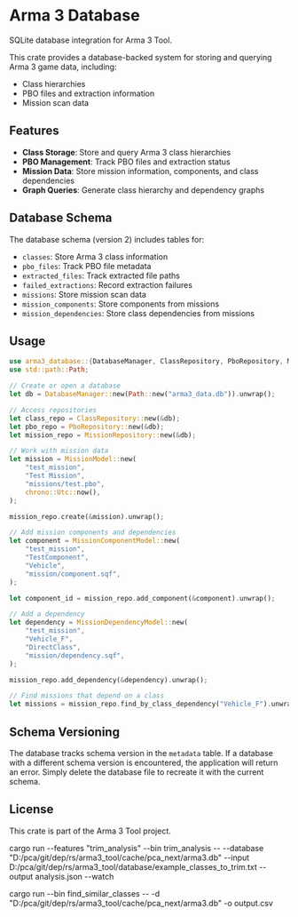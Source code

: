 # Arma 3 Database

SQLite database integration for Arma 3 Tool.

This crate provides a database-backed system for storing and querying Arma 3 game data, including:
- Class hierarchies
- PBO files and extraction information
- Mission scan data

## Features

- **Class Storage**: Store and query Arma 3 class hierarchies
- **PBO Management**: Track PBO files and extraction status
- **Mission Data**: Store mission information, components, and class dependencies
- **Graph Queries**: Generate class hierarchy and dependency graphs

## Database Schema

The database schema (version 2) includes tables for:

- `classes`: Store Arma 3 class information
- `pbo_files`: Track PBO file metadata
- `extracted_files`: Track extracted file paths
- `failed_extractions`: Record extraction failures
- `missions`: Store mission scan data
- `mission_components`: Store components from missions
- `mission_dependencies`: Store class dependencies from missions

## Usage

```rust
use arma3_database::{DatabaseManager, ClassRepository, PboRepository, MissionRepository};
use std::path::Path;

// Create or open a database
let db = DatabaseManager::new(Path::new("arma3_data.db")).unwrap();

// Access repositories
let class_repo = ClassRepository::new(&db);
let pbo_repo = PboRepository::new(&db);
let mission_repo = MissionRepository::new(&db);

// Work with mission data
let mission = MissionModel::new(
    "test_mission",
    "Test Mission",
    "missions/test.pbo",
    chrono::Utc::now(),
);

mission_repo.create(&mission).unwrap();

// Add mission components and dependencies
let component = MissionComponentModel::new(
    "test_mission",
    "TestComponent",
    "Vehicle",
    "mission/component.sqf",
);

let component_id = mission_repo.add_component(&component).unwrap();

// Add a dependency
let dependency = MissionDependencyModel::new(
    "test_mission",
    "Vehicle_F",
    "DirectClass",
    "mission/dependency.sqf",
);

mission_repo.add_dependency(&dependency).unwrap();

// Find missions that depend on a class
let missions = mission_repo.find_by_class_dependency("Vehicle_F").unwrap();
```

## Schema Versioning

The database tracks schema version in the `metadata` table. If a database with a different schema version is encountered, the application will return an error. Simply delete the database file to recreate it with the current schema.

## License

This crate is part of the Arma 3 Tool project. 

cargo run --features "trim_analysis" --bin trim_analysis -- --database "D:/pca/git/dep/rs/arma3_tool/cache/pca_next/arma3.db" --input D:/pca/git/dep/rs/arma3_tool/database/example_classes_to_trim.txt --output analysis.json --watch

cargo run --bin find_similar_classes -- -d "D:/pca/git/dep/rs/arma3_tool/cache/pca_next/arma3.db" -o output.csv